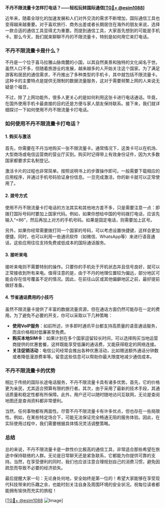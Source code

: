 **不丹不限流量卡怎样打电话？——轻松玩转国际通信[[TG💪+ @esim1088](https://t.me/s/esim1088)]**

近年来，随着全球化的加速发展和人们对外交流的需求不断增加，国际通信工具也变得越来越重要。对于喜欢旅行、商务出差或者长期居住在海外的朋友来说，选择一款合适的通信工具显得尤为重要。而提到通信工具，大家首先想到的可能是手机卡。那么今天，我们就来聊聊不丹的不限流量卡，特别是如何用它来打电话。

### 不丹不限流量卡是什么？

不丹是一个位于喜马拉雅山脉南麓的小国，以其自然美景和独特的文化闻名于世。虽然人口不多，但随着旅游业的发展，越来越多的人开始关注这个国家。为了满足游客和居民的通信需求，不丹推出了多种类型的手机卡，其中就包括不限流量卡。这种卡的主要特点是提供无限制的数据流量服务，这对于需要频繁上网的人来说无疑是个福音。

不过，除了上网功能外，很多人更关心的是如何利用这张卡进行电话通话。毕竟，在国外使用手机卡最直接的目的还是方便与家人朋友保持联系。接下来，我们就详细探讨一下如何使用不丹不限流量卡打电话。

### 如何使用不丹不限流量卡打电话？

#### 1. **购买与激活**
首先，你需要在不丹当地购买一张不限流量卡。通常情况下，这类卡可以在机场、大型商场或电信运营商的营业厅买到。购买时记得带上有效身份证件，因为大多数国家都要求实名制登记。

激活卡片的过程也非常简单。按照说明书上的步骤操作即可。一般需要下载相应的应用程序，并通过手机号码验证身份信息。一旦完成激活，你的新卡就可以正常使用了。

#### 2. **拨号方式**
使用不丹不限流量卡打电话的方法其实和其他地方差不多，只是需要注意一点：即拨打国际号码时要加上国家代码。例如，如果你想给中国的号码拨打电话，应该先输入“+86”，然后再加上对方的手机号码。如果是固定电话，则需要加上区号。

另外，如果你经常需要拨打同一个国家的号码，可以考虑设置快捷键，这样会更加便捷。同时，也可以利用一些通讯软件（如微信、WhatsApp等）来进行语音通话，这些应用往往支持免费或低成本的国际通话服务。

#### 3. **接听来电**
接听来电则不需要特别的操作。只要你的手机处于开机状态并且信号良好，就可以正常接收到所有来电。值得注意的是，由于不丹的地理位置较为偏远，部分地区可能会存在信号覆盖不足的情况。因此，在前往山区或其他偏僻地区之前，最好提前做好准备。

#### 4. **节省通话费用的小技巧**
虽然不限流量卡提供了丰富的数据流量资源，但在通话方面仍然可能存在一定的费用。为了避免不必要的开支，你可以采取以下几种策略：

- **使用VoIP服务**：如前所述，许多即时通讯平台都支持高质量的语音通话服务，而且价格相对低廉甚至免费。
- **购买本地SIM卡**：如果计划在多个国家逗留较长时间，可以选择购买当地运营商提供的优惠套餐，这样既能享受低廉的通话费，又能获得稳定的网络连接。
- **关注促销活动**：电信公司经常会推出各种优惠活动，比如赠送额外通话分钟数或者降低漫游费率等。留意这些信息可以帮助你最大限度地减少通信成本。

### 不丹不限流量卡的优势

相比于传统的国际长途电话服务，不丹不限流量卡具有诸多优势。首先，它的价格更为亲民，尤其适合预算有限的旅行者。其次，由于采用了最新的技术手段，其通话质量和稳定性都有所保障。此外，用户还可以随时随地访问互联网，无论是查阅地图还是查询资料都非常便利。

当然，任何事物都有两面性。尽管不丹不限流量卡有许多优点，但也存在一些局限性。例如，在某些特定场合下，可能无法保证完全畅通无阻的服务体验。因此，在实际使用过程中，我们需要根据具体情况灵活调整策略。

### 总结

总的来说，不丹不限流量卡是一款性价比极高的通信工具，非常适合那些希望在旅途中保持联络的人群。无论是日常聊天还是紧急联系，它都能为你提供可靠的支持。当然，在享受便利的同时，我们也应该注意合理规划自己的消费习惯，避免因疏忽而导致不必要的经济损失。

最后提醒大家一句：无论身处何地，安全始终是第一位的！希望大家能够在享受现代科技带来的乐趣之余，也能时刻关注自身及周围环境的安全状况。祝每位读者都能拥有愉快而充实的旅程！

[[TG💪+ @esim1088](https://t.me/s/esim1088) ![Image](https://i.postimg.cc/4NQfJmqS/Snipaste-2025-05-13-00-14-12.png)]